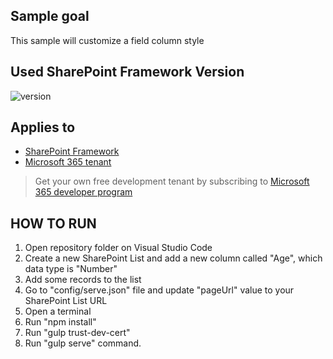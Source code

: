 ## Sample goal

This sample will customize a field column style


## Used SharePoint Framework Version

![version](https://img.shields.io/badge/version-1.18.2-green.svg)

## Applies to

- [SharePoint Framework](https://aka.ms/spfx)
- [Microsoft 365 tenant](https://docs.microsoft.com/en-us/sharepoint/dev/spfx/set-up-your-developer-tenant)

> Get your own free development tenant by subscribing to [Microsoft 365 developer program](http://aka.ms/o365devprogram)


## HOW TO RUN

1. Open repository folder on Visual Studio Code
2. Create a new SharePoint List and add a new column called "Age", which data type is "Number"
3. Add some records to the list
4. Go to "config/serve.json" file and update "pageUrl" value to your SharePoint List URL 
5. Open a terminal
6. Run "npm install"
7. Run "gulp trust-dev-cert"
8. Run "gulp serve" command.

